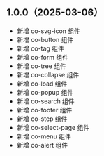## 1.0.0（2025-03-06）
- 新增 co-svg-icon 组件
- 新增 co-button 组件
- 新增 co-tag 组件
- 新增 co-form 组件
- 新增 co-tree 组件
- 新增 co-collapse 组件
- 新增 co-load 组件
- 新增 co-popup 组件
- 新增 co-search 组件
- 新增 co-footer 组件
- 新增 co-step 组件
- 新增 co-select-page 组件
- 新增 co-menu 组件
- 新增 co-alert 组件
